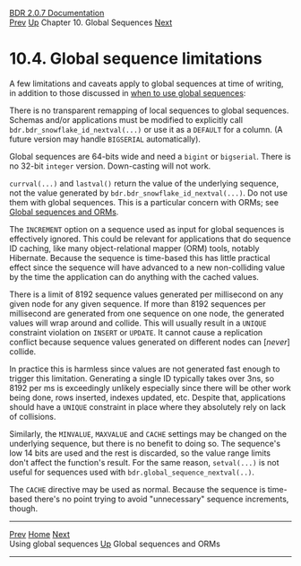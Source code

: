   [BDR 2.0.7 Documentation](README.md)                                                                                                                    
  [Prev](global-sequence-usage.md "Using global sequences")   [Up](global-sequences.md)    Chapter 10. Global Sequences    [Next](global-sequences-orms.md "Global sequences and ORMs")  


# 10.4. Global sequence limitations

A few limitations and caveats apply to global sequences at time of
writing, in addition to those discussed in [when to use global
sequences](global-sequences-when.md):

There is no transparent remapping of local sequences to global
sequences. Schemas and/or applications must be modified to explicitly
call `bdr.bdr_snowflake_id_nextval(...)` or use it as a
`DEFAULT` for a column. (A future version may handle
`BIGSERIAL` automatically).

Global sequences are 64-bits wide and need a `bigint` or
`bigserial`. There is no 32-bit `integer` version.
Down-casting will not work.

`currval(...)` and `lastval()` return the value of
the underlying sequence, not the value generated by
`bdr.bdr_snowflake_id_nextval(...)`. Do not use them with global
sequences. This is a particular concern with ORMs; see [Global sequences
and ORMs](global-sequences-orms.md).

The `INCREMENT` option on a sequence used as input for global
sequences is effectively ignored. This could be relevant for
applications that do sequence ID caching, like many object-relational
mapper (ORM) tools, notably Hibernate. Because the sequence is
time-based this has little practical effect since the sequence will have
advanced to a new non-colliding value by the time the application can do
anything with the cached values.

There is a limit of 8192 sequence values generated per millisecond on
any given node for any given sequence. If more than 8192 sequences per
millisecond are generated from one sequence on one node, the generated
values will wrap around and collide. This will usually result in a
`UNIQUE` constraint violation on `INSERT` or
`UPDATE`. It cannot cause a replication conflict because
sequence values generated on different nodes can [*never*]
collide.

In practice this is harmless since values are not generated fast enough
to trigger this limitation. Generating a single ID typically takes over
3ns, so 8192 per ms is exceedingly unlikely especially since there will
be other work being done, rows inserted, indexes updated, etc. Despite
that, applications should have a `UNIQUE` constraint in place
where they absolutely rely on lack of collisions.

Similarly, the `MINVALUE`, `MAXVALUE` and
`CACHE` settings may be changed on the underlying sequence,
but there is no benefit to doing so. The sequence\'s low 14 bits are
used and the rest is discarded, so the value range limits don\'t affect
the function\'s result. For the same reason, `setval(...)` is
not useful for sequences used with
`bdr.global_sequence_nextval(..)`.

The `CACHE` directive may be used as normal. Because the
sequence is time-based there\'s no point trying to avoid \"unnecessary\"
sequence increments, though.



  --------------------------------------------------- -------------------------------------------- ---------------------------------------------------
  [Prev](global-sequence-usage.md)        [Home](README.md)         [Next](global-sequences-orms.md)  
  Using global sequences                               [Up](global-sequences.md)                            Global sequences and ORMs
  --------------------------------------------------- -------------------------------------------- ---------------------------------------------------
